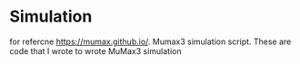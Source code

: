 # Simulation

for refercne https://mumax.github.io/. Mumax3 simulation script. These are code that I wrote to wrote MuMax3 simulation
